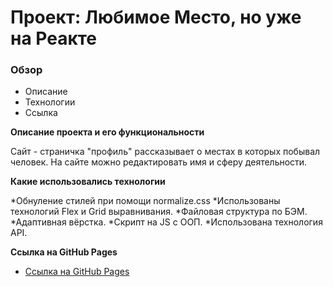 # Проект: Любимое Место, но уже на Реакте

### Обзор
* Описание
* Технологии
* Ссылка

**Описание проекта и его функциональности**

Сайт - страничка "профиль" рассказывает о местах в которых побывал человек.
На сайте можно редактировать имя и сферу деятельности.


**Какие использовались технологии**

*Обнуление стилей при помощи normalize.css
*Использованы технологий Flex и Grid выравнивания.
*Файловая структура по БЭМ.
*Адаптивная вёрстка.
*Скрипт на JS c ООП.
*Использована технология API.


**Ссылка на GitHub Pages**

* [Ссылка на GitHub Pages](https://bdcry.github.io/mesto-react/)
